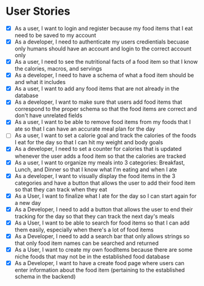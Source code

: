 # User Stories

- [x] As a user, I want to login and register because my food items that I eat need to be saved to my account
- [x] As a developer, I need to authenticate my users credientials becuase only humans should have an account and login to the correct account only
- [x] As a user, I need to see the nutritional facts of a food item so that I know the calories, macros, and servings
- [x] As a developer, I need to have a schema of what a food item should be and what it includes
- [x] As a user, I want to add any food items that are not already in the database
- [x] As a developer, I want to make sure that users add food items that correspond to the proper schema so that the food items are correct and don't have unrelated fields
- [x] As a user, I want to be able to remove food items from my foods that I ate so that I can have an accurate meal plan for the day
- [ ] As a user, I want to set a calorie goal and track the calories of the foods I eat for the day so that I can hit my weight and body goals
- [x] As a developer, I need to set a counter for calories that is updated whenever the user adds a food item so that the calories are tracked
- [x] As a user, I want to organize my meals into 3 categories: Breakfast, Lunch, and Dinner so that I know what I'm eating and when I ate 
- [x] As a developer, I want to visually display the food items in the 3 categories and have a button that allows the user to add their food item so that they can track when they eat
- [x] As a User, I want to finalize what I ate for the day so I can start again for a new day
- [x] As a Developer, I need to add a button that allows the user to end their tracking for the day so that they can track the next day's meals
- [x] As a User, I want to be able to search for food items so that I can add them easily, especially when there's a lot of food items
- [x] As a Developer, I need to add a search bar that only allows strings so that only food item names can be searched and returned
- [x] As a User, I want to create my own foodItems because there are some niche foods that may not be in the established food database
- [x] As a Developer, I want to have a create food page where users can enter information about the food item (pertaining to the established schema in the backend)